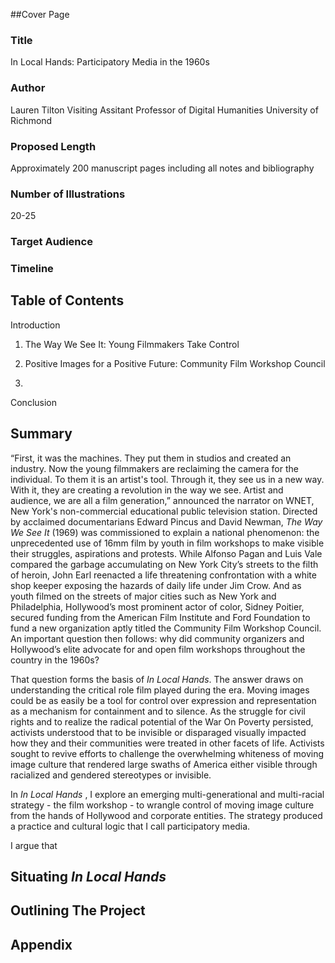##Cover Page

### Title

In Local Hands: Participatory Media in the 1960s

### Author

Lauren Tilton
Visiting Assitant Professor of Digital Humanities
University of Richmond

### Proposed Length
Approximately 200 manuscript pages including all notes and bibliography

### Number of Illustrations
20-25

### Target Audience


### Timeline

## Table of Contents

 Introduction

1. The Way We See It: Young Filmmakers Take Control

2. Positive Images for a Positive Future: Community Film Workshop Council 

3.   

Conclusion  


## Summary


“First, it was the machines. They put them in studios and created an industry. Now the young filmmakers are reclaiming the camera for the individual. To them it is an artist's tool. Through it, they see us in a new way. With it, they are creating a revolution in the way we see. Artist and audience, we are all a film generation,”  announced the narrator on WNET, New York's non-commercial educational public television station.  Directed by acclaimed documentarians Edward Pincus and David Newman, *The Way We See It* (1969) was commissioned to explain a national phenomenon: the unprecedented use  of 16mm film by youth in film workshops to make visible their struggles, aspirations and protests.   While Alfonso Pagan and Luis Vale compared the garbage accumulating on New York City’s streets to the  filth of heroin,  John Earl reenacted a life threatening confrontation with a white shop keeper exposing the hazards of daily life under Jim Crow. And as youth filmed on the streets of major cities such as New York and Philadelphia, Hollywood’s most prominent actor of color, Sidney Poitier, secured funding from the American Film Institute and Ford Foundation to fund a new organization aptly titled the Community Film Workshop Council. An important question then follows: why did community organizers and Hollywood’s elite advocate for and open film workshops throughout the country in the 1960s?

That question forms the basis of *In Local Hands*. The answer draws on understanding the critical role film played during the era.   Moving images could be as easily be a tool for control over expression and representation as a mechanism for containment and to silence. As the struggle for civil rights and to realize the radical potential of the War On Poverty persisted, activists understood that to be invisible or disparaged visually impacted how they and their communities  were treated in other facets of life.  Activists sought to revive efforts to challenge the overwhelming whiteness of moving image culture that rendered large swaths of America either visible through racialized and gendered stereotypes or invisible.  

 In *In Local Hands* , I explore an emerging multi-generational and multi-racial strategy - the film workshop - to wrangle control of moving image culture from the hands of Hollywood and corporate entities. The strategy produced a  practice and cultural logic that I call participatory media.   

I argue that 




## Situating *In Local Hands*

## Outlining The Project


## Appendix
